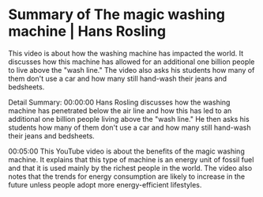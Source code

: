 # Summary of The magic washing machine | Hans Rosling

This video is about how the washing machine has impacted the world. It discusses how this machine has allowed for an additional one billion people to live above the "wash line." The video also asks his students how many of them don't use a car and how many still hand-wash their jeans and bedsheets.

Detail Summary: 
00:00:00
Hans Rosling discusses how the washing machine has penetrated below the air line and how this has led to an additional one billion people living above the "wash line." He then asks his students how many of them don't use a car and how many still hand-wash their jeans and bedsheets.

00:05:00
This YouTube video is about the benefits of the magic washing machine. It explains that this type of machine is an energy unit of fossil fuel and that it is used mainly by the richest people in the world. The video also notes that the trends for energy consumption are likely to increase in the future unless people adopt more energy-efficient lifestyles.

